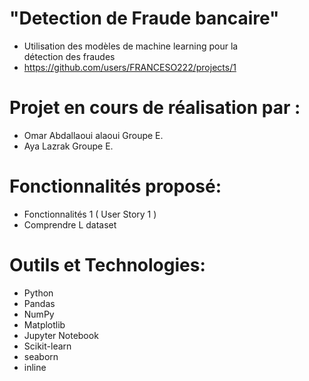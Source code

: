 # "Detection de Fraude bancaire" 
- Utilisation des modèles de machine learning pour la détection des fraudes
- https://github.com/users/FRANCESO222/projects/1


# Projet en cours de réalisation par :
- Omar Abdallaoui alaoui Groupe E.
- Aya Lazrak Groupe E.

# Fonctionnalités proposé:
- Fonctionnalités 1 ( User Story 1 )
- Comprendre L dataset 

# Outils et  Technologies:
- Python
- Pandas
- NumPy
- Matplotlib
- Jupyter Notebook
- Scikit-learn
- seaborn
- inline 


